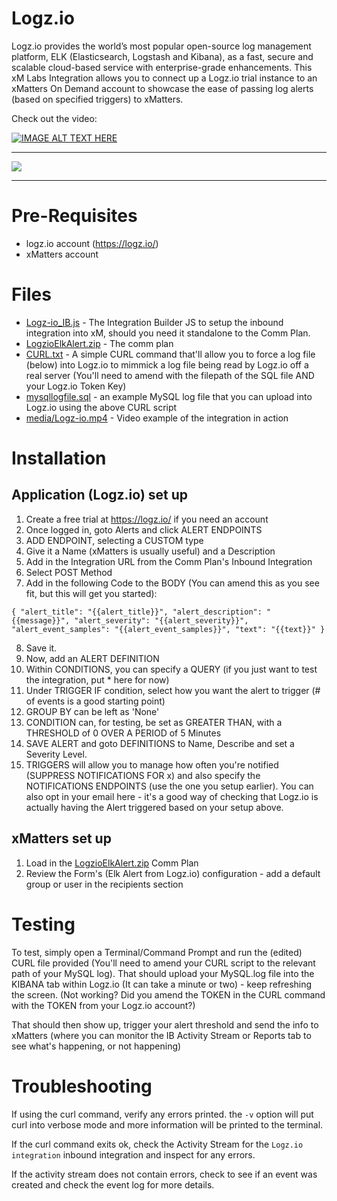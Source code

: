 # Logz.io
Logz.io provides the world’s most popular open-source log management platform, ELK (Elasticsearch, Logstash and Kibana), as a fast, secure and scalable cloud-based service with enterprise-grade enhancements. This xM Labs Integration allows you to connect up a Logz.io trial instance to an xMatters On Demand account to showcase the ease of passing log alerts (based on specified triggers) to xMatters. 

Check out the video:

[![IMAGE ALT TEXT HERE](https://img.youtube.com/vi/T6QuCnfr1vY/0.jpg)](https://www.youtube.com/watch?v=T6QuCnfr1vY)

---------

<kbd>
  <img src="https://github.com/xmatters/xMatters-Labs/raw/master/media/disclaimer.png">
</kbd>

---------


# Pre-Requisites
* logz.io account (https://logz.io/)
* xMatters account

# Files
* [Logz-io_IB.js](Logz-io_IB.js) - The Integration Builder JS to setup the inbound integration into xM, should you need it standalone to the Comm Plan.
* [LogzioElkAlert.zip](LogzioElkAlert.zip) - The comm plan
* [CURL.txt](CURL.txt) - A simple CURL command that'll allow you to force a log file (below) into Logz.io to mimmick a log file being read by Logz.io off a real server (You'll need to amend with the filepath of the SQL file AND your Logz.io Token Key)
* [mysqllogfile.sql](mysqllogfile.sql) - an example MySQL log file that you can upload into Logz.io using the above CURL script
* [media/Logz-io.mp4](Logz-io.mp4) - Video example of the integration in action

# Installation

## Application (Logz.io) set up

1. Create a free trial at https://logz.io/ if you need an account
2. Once logged in, goto Alerts and click ALERT ENDPOINTS
3. ADD ENDPOINT, selecting a CUSTOM type
4. Give it a Name (xMatters is usually useful) and a Description
5. Add in the Integration URL from the Comm Plan's Inbound Integration
6. Select POST Method
7. Add in the following Code to the BODY (You can amend this as you see fit, but this will get you started):

``
{
  "alert_title": "{{alert_title}}",
  "alert_description": "{{message}}",
  "alert_severity": "{{alert_severity}}",
  "alert_event_samples": "{{alert_event_samples}}",
  "text": "{{text}}"
}
``

8. Save it.
9. Now, add an ALERT DEFINITION
10. Within CONDITIONS, you can specify a QUERY (if you just want to test the integration, put * here for now)
11. Under TRIGGER IF condition, select how you want the alert to trigger (# of events is a good starting point)
12. GROUP BY can be left as 'None'
13. CONDITION can, for testing, be set as GREATER THAN, with a THRESHOLD of 0 OVER A PERIOD of 5 Minutes
14. SAVE ALERT and goto DEFINITIONS to Name, Describe and set a Severity Level. 
15. TRIGGERS will allow you to manage how often you're notified (SUPPRESS NOTIFICATIONS FOR x) and also specify the NOTIFICATIONS ENDPOINTS (use the one you setup earlier). You can also opt in your email here - it's a good way of checking that Logz.io is actually having the Alert triggered based on your setup above. 
   
## xMatters set up

1. Load in the [LogzioElkAlert.zip](LogzioElkAlert.zip) Comm Plan
2. Review the Form's (Elk Alert from Logz.io) configuration - add a default group or user in the recipients section

# Testing
To test, simply open a Terminal/Command Prompt and run the (edited) CURL file provided (You'll need to amend your CURL script to the relevant path of your MySQL log). That should upload your MySQL.log file into the KIBANA tab within Logz.io (It can take a minute or two) - keep refreshing the screen. 
(Not working? Did you amend the TOKEN in the CURL command with the TOKEN from your Logz.io account?)

That should then show up, trigger your alert threshold and send the info to xMatters (where you can monitor the IB Activity Stream or Reports tab to see what's happening, or not happening)

# Troubleshooting
If using the curl command, verify any errors printed. the `-v` option will put curl into verbose mode and more information will be printed to the terminal. 

If the curl command exits ok, check the Activity Stream for the `Logz.io integration` inbound integration and inspect for any errors. 

If the activity stream does not contain errors, check to see if an event was created and check the event log for more details. 
